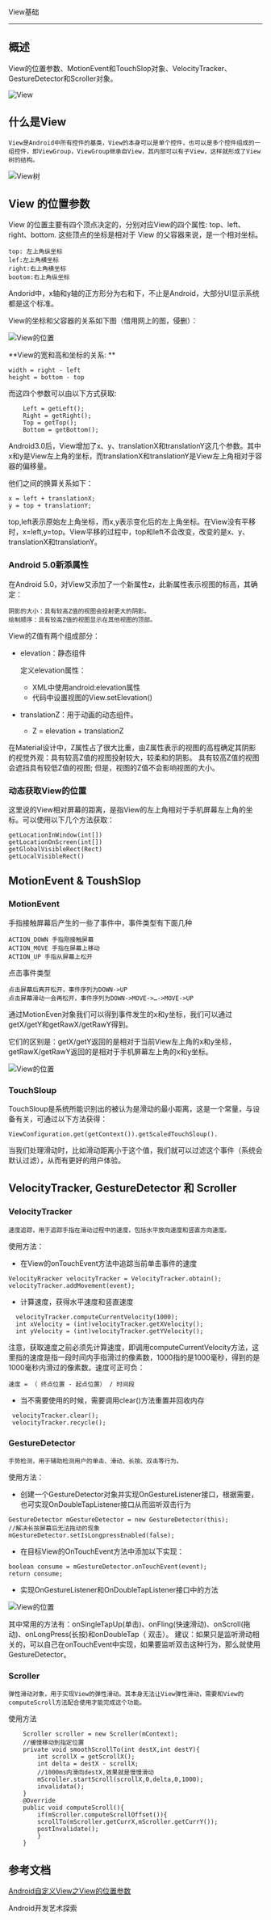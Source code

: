 View基础

------

## 概述

View的位置参数、MotionEvent和TouchSlop对象、VelocityTracker、GestureDetector和Scroller对象。

![View](./res/View_base.png)


## 什么是View

    View是Android中所有控件的基类，View的本身可以是单个控件，也可以是多个控件组成的一组控件，即ViewGroup，ViewGroup继承自View，其内部可以有子View，这样就形成了View树的结构。

![View树](./res/View_Tree.png)

## View 的位置参数

View 的位置主要有四个顶点决定的，分别对应View的四个属性: top、left、right、bottom. 这些顶点的坐标是相对于 View 的父容器来说，是一个相对坐标。

    top: 左上角纵坐标
    lef:左上角横坐标
    right:右上角横坐标
    bootom:右上角纵坐标

Andorid中，x轴和y轴的正方形分为右和下，不止是Android，大部分UI显示系统都是这个标准。

View的坐标和父容器的关系如下图（借用网上的图，侵删）：

![View的位置](./res/ViewLocation_2.png)

**View的宽和高和坐标的关系: **

    width = right - left
    height = bottom - top

而这四个参数可以由以下方式获取:

```
    Left = getLeft();
    Right = getRight();
    Top = getTop();
    Bottom = getBottom();
```

 Android3.0后，View增加了x、y、translationX和translationY这几个参数。其中x和y是View左上角的坐标，而translationX和translationY是View左上角相对于容器的偏移量。
 
 他们之间的换算关系如下：

    x = left + translationX;
    y = top + translationY;

 top,left表示原始左上角坐标，而x,y表示变化后的左上角坐标。在View没有平移时，x=left,y=top。View平移的过程中，top和left不会改变，改变的是x、y、translationX和translationY。


### Android 5.0新添属性

在Android 5.0，对View又添加了一个新属性z，此新属性表示视图的标高，其确定：

    阴影的大小：具有较高Z值的视图会投射更大的阴影。
    绘制顺序：具有较高Z值的视图显示在其他视图的顶部。

View的Z值有两个组成部分：

* elevation：静态组件

  定义elevation属性：

    * XML中使用android:elevation属性
    * 代码中设置视图的View.setElevation() 


* translationZ：用于动画的动态组件。

    * Z = elevation + translationZ

在Material设计中，Z属性占了很大比重，由Z属性表示的视图的高程确定其阴影的视觉外观：具有较高Z值的视图投射较大，较柔和的阴影。 具有较高Z值的视图会遮挡具有较低Z值的视图; 但是，视图的Z值不会影响视图的大小。


### 动态获取View的位置

这里说的View相对屏幕的距离，是指View的左上角相对于手机屏幕左上角的坐标。可以使用以下几个方法获取：

    getLocationInWindow(int[])
    getLocationOnScreen(int[])
    getGlobalVisibleRect(Rect)
    getLocalVisibleRect()


## MotionEvent & ToushSlop

### MotionEvent

手指接触屏幕后产生的一些了事件中，事件类型有下面几种

    ACTION_DOWN 手指刚接触屏幕
    ACTION_MOVE 手指在屏幕上移动
    ACTION_UP 手指从屏幕上松开

点击事件类型

    点击屏幕后离开松开，事件序列为DOWN->UP
    点击屏幕滑动一会再松开，事件序列为DOWN->MOVE->…->MOVE->UP

通过MotionEven对象我们可以得到事件发生的x和y坐标，我们可以通过getX/getY和getRawX/getRawY得到。

它们的区别是：getX/getY返回的是相对于当前View左上角的x和y坐标，getRawX/getRawY返回的是相对于手机屏幕左上角的x和y坐标。

![View的位置](./res/View_Location.png)

### TouchSloup

 TouchSloup是系统所能识别出的被认为是滑动的最小距离，这是一个常量，与设备有关，可通过以下方法获得：
 ```
 ViewConfiguration.get(getContext()).getScaledTouchSloup().
 ```

  当我们处理滑动时，比如滑动距离小于这个值，我们就可以过滤这个事件（系统会默认过滤），从而有更好的用户体验。

## VelocityTracker, GestureDetector 和 Scroller

### VelocityTracker

    速度追踪，用于追踪手指在滑动过程中的速度，包括水平放向速度和竖直方向速度。
 
 使用方法：

  * 在View的onTouchEvent方法中追踪当前单击事件的速度 
  ```
  VelocityRracker velocityTracker = VelocityTracker.obtain();
  velocityTracker.addMovement(event);
  ```

  * 计算速度，获得水平速度和竖直速度 
  ```
    velocityTracker.computeCurrentVelocity(1000);
    int xVelocity = (int)velocityTracker.getXVelocity();
    int yVelocity = (int)velocityTracker.getYVelocity();
  ```

   注意，获取速度之前必须先计算速度，即调用computeCurrentVelocity方法，这里指的速度是指一段时间内手指滑过的像素数，1000指的是1000毫秒，得到的是1000毫秒内滑过的像素数。速度可正可负：
   
    速度 = （ 终点位置 - 起点位置） / 时间段

   * 当不需要使用的时候，需要调用clear()方法重置并回收内存
   ```
    velocityTracker.clear();
    velocityTracker.recycle();
   ```

   ###  GestureDetector

    手势检测，用于辅助检测用户的单击、滑动、长按、双击等行为。
    
使用方法：

* 创建一个GestureDetector对象并实现OnGestureListener接口，根据需要，也可实现OnDoubleTapListener接口从而监听双击行为

```
GestureDetector mGestureDetector = new GestureDetector(this);
//解决长按屏幕后无法拖动的现象
mGestureDetector.setIsLongpressEnabled(false);
```

* 在目标View的OnTouchEvent方法中添加以下实现：
```
boolean consume = mGestureDetector.onTouchEvent(event);
return consume;
```

* 实现OnGestureListener和OnDoubleTapListener接口中的方法

![View的位置](./res/GestureDetector.png)

其中常用的方法有：onSingleTapUp(单击)、onFling(快速滑动)、onScroll(拖动)、onLongPress(长按)和onDoubleTap（ 双击）。
建议：如果只是监听滑动相关的，可以自己在onTouchEvent中实现，如果要监听双击这种行为，那么就使用GestureDetector。

### Scroller

    弹性滑动对象，用于实现View的弹性滑动。其本身无法让View弹性滑动，需要和View的computeScroll方法配合使用才能完成这个功能。

使用方法
```
    Scroller scroller = new Scroller(mContext);
    //缓慢移动到指定位置
    private void smoothScrollTo(int destX,int destY){
        int scrollX = getScrollX();
        int delta = destX - scrollX;
        //1000ms内滑向destX,效果就是慢慢滑动
        mScroller.startScroll(scrollX,0,delta,0,1000);
        invalidata();
    } 
    @Override
    public void computeScroll(){
        if(mScroller.computeScrollOffset()){
        scrollTo(mScroller.getCurrX,mScroller.getCurrY());
        postInvalidate();
        }
    }
```

## 参考文档

[Android自定义View之View的位置参数](https://blog.csdn.net/io_field/article/details/56278426)

Android开发艺术探索